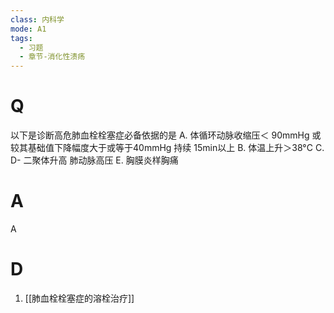 ```yaml
---
class: 内科学
mode: A1
tags:
  - 习题
  - 章节-消化性溃疡
---
```


# Q
以下是诊断高危肺血栓栓塞症必备依据的是
A. 体循环动脉收缩压＜ 90mmHg 或较其基础值下降幅度大于或等于40mmHg 持续 15min以上
B. 体温上升＞38°C
C. D- 二聚体升高
肺动脉高压
E. 胸膜炎样胸痛
# A
A
# D
1. [[肺血栓栓塞症的溶栓治疗]]